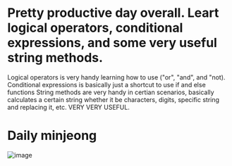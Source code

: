 # Pretty productive day overall. Leart logical operators, conditional expressions, and some very useful string methods.

Logical operators is very handy learning how to use ("or", "and", and "not).
Conditional expressions is basically just a shortcut to use if and else functions
String methods are very handy in certian scenarios, basically calculates a certain string whether it be characters, digits, specific string and replacing it, etc. VERY VERY USEFUL.

# Daily minjeong
![image](https://github.com/user-attachments/assets/e7c62122-5146-447e-8009-671f7478d2b0)
